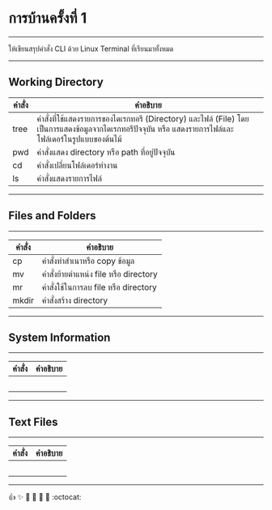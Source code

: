 # การบ้านครั้งที่ 1
**************************************************

ให้เขียนสรุปคำสั่ง CLI ด้วย Linux Terminal ที่เรียนมาทั้งหมด

**************************************************
## Working Directory

คำสั่ง    | คำอธิบาย
------  | -------
tree    |  คำสั่งที่ใช้แสดงรายการของไดเรกทอรี (Directory) และไฟล์ (File) โดยเป็นการแสดงข้อมูลจากไดเรกทอรีปัจจุบัน                                                  หรือ แสดงรายการไฟล์และโฟล์เดอร์ในรูปแบบของต้นไม้
pwd     |  คำสั่งแสดง directory หรือ path ที่อยู่ปัจจุบัน
cd      |  คำสั่งเปลี่ยนโฟล์เดอร์ทำงาน
ls      | คำสั่งแสดงรายการไฟล์

**************************************************
## Files and Folders

**************************************************

คำสั่ง    | คำอธิบาย
------  | -------
cp      |  คำสั่งทำสำเนาหรือ copy ข้อมูล
mv      |  คำสั่งย้ายตำแหน่ง file หรือ directory
mr      |  คำสั่งใช้ในการลบ file หรือ directory
mkdir   |  คำสั่งสร้าง directory

**************************************************
## System Information

**************************************************
คำสั่ง    | คำอธิบาย
------  | -------
        | 
        | 
        | 
        | 
        | 
        
**************************************************
## Text Files

**************************************************
คำสั่ง    | คำอธิบาย
------  | -------
        | 
        | 
        | 
        | 
        | 

**************************************************


:+1:  :sparkles: :camel: :tada: 
:rocket: :metal: :octocat:
